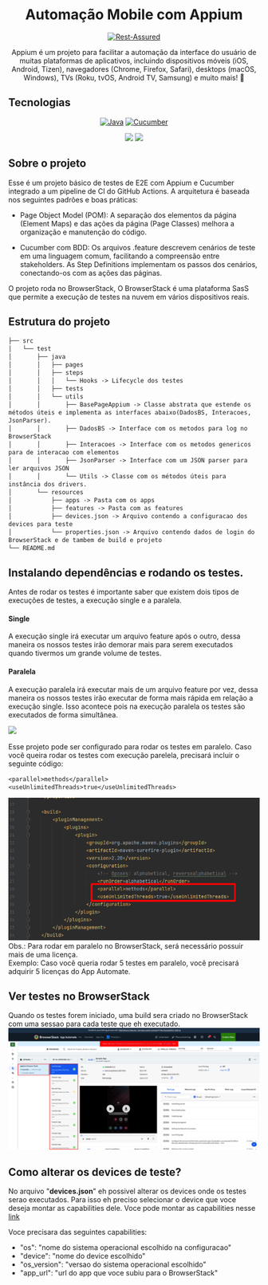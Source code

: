 <h1 align="center">Automação Mobile com Appium</h1>
<p align="center">
  <a href="https://unform.dev">
    <img src="https://media.licdn.com/dms/image/D4D12AQE8ntsaTOAfMg/article-cover_image-shrink_600_2000/0/1699980181329?e=2147483647&v=beta&t=S2JulgUp5cOZ6bG7zp0e_IczUh4obANiePFeVziAbmM" alt="Rest-Assured" width="500"/>
  </a>
</p>
<p align="center">Appium é um projeto para facilitar a automação da interface do usuário de muitas plataformas de aplicativos, incluindo dispositivos móveis (iOS, Android, Tizen), navegadores (Chrome, Firefox, Safari), desktops (macOS, Windows), TVs (Roku, tvOS, Android TV, Samsung) e muito mais! 🚀</p>

## Tecnologias

<div align="center">

[![Java](https://img.shields.io/badge/Java-8.x.x-blue?style=for-the-badge&logo=Java&color=red)](https://www.oracle.com/br/java/technologies/javase/jdk11-archive-downloads.html)<space><space>
[![Cucumber](https://img.shields.io/badge/Cucumber-7.5.0-blue?style=for-the-badge&logo=cucumber&color=greenm)](https://cucumber.io/)<space><space>

<img src="https://img.shields.io/static/v1?label=appium-java-client&logo=appium&message=V8.6.0&color=EE376D&style=for-the-badge"/>
<img src="https://img.shields.io/static/v1?label=browserstack-local-java&message=V1.0.3&color=orange&style=for-the-badge"/>

</div>

## Sobre o projeto

Esse é um projeto básico de testes de E2E com Appium e Cucumber integrado a um pipeline de CI do GitHub Actions.
A arquitetura é baseada nos seguintes padrões e boas práticas:

- Page Object Model (POM): A separação dos elementos da página (Element Maps) e das ações da página (Page Classes) melhora a organização e manutenção do código.

- Cucumber com BDD: Os arquivos .feature descrevem cenários de teste em uma linguagem comum, facilitando a compreensão entre stakeholders. As Step Definitions implementam os passos dos cenários, conectando-os com as ações das páginas.

O projeto roda no BrowserStack, O BrowserStack é uma plataforma SasS que permite a execução de testes na nuvem em vários dispositivos reais.

## Estrutura do projeto
```
├── src
│   └── test
│       ├── java
│       │   ├── pages
│       │   ├── steps
│       │   │   └── Hooks -> Lifecycle dos testes 
│       │   ├── tests
│       │   └── utils
│       │       ├── BasePageAppium -> Classe abstrata que estende os métodos úteis e implementa as interfaces abaixo(DadosBS, Interacoes, JsonParser).
│       │       ├── DadosBS -> Interface com os metodos para log no BrowserStack
│       │       ├── Interacoes -> Interface com os metodos genericos para de interacao com elementos
│       │       ├── JsonParser -> Interface com um JSON parser para ler arquivos JSON
│       │       └── Utils -> Classe com os métodos úteis para instância dos drivers.   
│       └── resources
│           ├── apps -> Pasta com os apps
│           ├── features -> Pasta com as features
│           ├── devices.json -> Arquivo contendo a configuracao dos devices para teste
│           └── properties.json -> Arquivo contendo dados de login do BrowserStack e de tambem de build e projeto
└── README.md           
```


## Instalando dependências e rodando os testes.
Antes de rodar os testes é importante saber que existem dois tipos de execuções de testes, a execução single e a paralela.

#### Single
A execução single irá executar um arquivo feature após o outro, dessa maneira os nossos testes irão demorar mais para serem executados quando tivermos um grande volume de testes.

#### Paralela
A execução paralela irá executar mais de um arquivo feature por vez, dessa maneira os nossos testes irão executar de forma mais rápida em relação a execução single.
Isso acontece pois na execução paralela os testes são executados de forma simultânea.

<img src="https://img.shields.io/static/v1?label=ATEN%C3%87%C3%83O!!!&message=ATEN%C3%87%C3%83O!!!&color=yellow&style=for-the-badge"/>
<br>

Esse projeto pode ser configurado para rodar os testes em paralelo.
Caso você queira rodar os testes com execução parelela, precisará incluir o seguinte código:
```
<parallel>methods</parallel>
<useUnlimitedThreads>true</useUnlimitedThreads>

```

![arquivo pom.xml](readme-assets/pom.png)
Obs.: Para rodar em paralelo no BrowserStack, será necessário possuir mais de uma licença.<br>
Exemplo: Caso você queria rodar 5 testes em paralelo, você precisará adquirir 5 licenças do App Automate.



## Ver testes no BrowserStack

Quando os testes forem iniciado, uma build sera criado no BrowserStack com uma sessao para cada teste que eh executado.
![Print do resultado dos testes](readme-assets/browser-stack.png)

## Como alterar os devices de teste?

No arquivo "**devices.json**" eh possivel alterar os devices onde os testes serao executados.
Para isso eh preciso selecionar o device que voce deseja montar as capabilities dele.
Voce pode montar as capabilities nesse <a href="https://www.browserstack.com/app-automate/capabilities?tag=w3c">link</a>

Voce precisara das seguintes capabilities:
- "os": "nome do sistema operacional escolhido na configuracao"
- "device": "nome do device escolhido"
- "os_version": "versao do sistema operacional escolhido"
- "app_url": "url do app que voce subiu para o BrowserStack"



